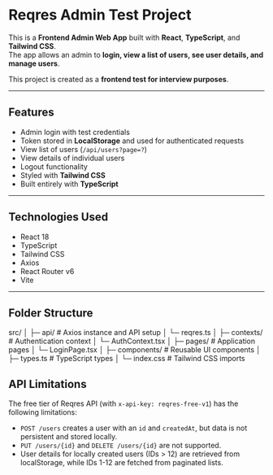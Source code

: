 # Reqres Admin Test Project

This is a **Frontend Admin Web App** built with **React**, **TypeScript**, and **Tailwind CSS**.  
The app allows an admin to **login, view a list of users, see user details, and manage users**.  

This project is created as a **frontend test for interview purposes**.

---

## Features

- Admin login with test credentials
- Token stored in **LocalStorage** and used for authenticated requests
- View list of users (`/api/users?page=?`)
- View details of individual users
- Logout functionality
- Styled with **Tailwind CSS**
- Built entirely with **TypeScript**

---

## Technologies Used

- React 18
- TypeScript
- Tailwind CSS
- Axios
- React Router v6
- Vite

---

## Folder Structure

src/
│
├─ api/ # Axios instance and API setup
│ └─ reqres.ts
│
├─ contexts/ # Authentication context
│ └─ AuthContext.tsx
│
├─ pages/ # Application pages
│ └─ LoginPage.tsx
│
├─ components/ # Reusable UI components
│
├─ types.ts # TypeScript types
│
└─ index.css # Tailwind CSS imports

## API Limitations
The free tier of Reqres API (with `x-api-key: reqres-free-v1`) has the following limitations:
- `POST /users` creates a user with an `id` and `createdAt`, but data is not persistent and stored locally.
- `PUT /users/{id}` and `DELETE /users/{id}` are not supported.
- User details for locally created users (IDs > 12) are retrieved from localStorage, while IDs 1-12 are fetched from paginated lists.
